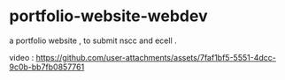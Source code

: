 # portfolio-website-webdev
 a portfolio website , to submit nscc and ecell . 

video :
https://github.com/user-attachments/assets/7faf1bf5-5551-4dcc-9c0b-bb7fb0857761
